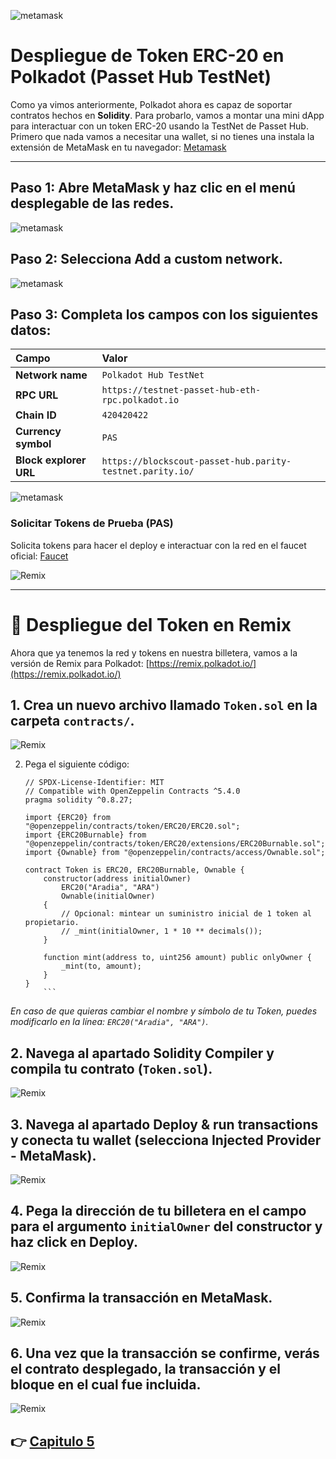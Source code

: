 ![metamask](/imagenes/polkadotAsset.png)

# Despliegue de Token ERC-20 en Polkadot (Passet Hub TestNet)

Como ya vimos anteriormente, Polkadot ahora es capaz de soportar contratos hechos en **Solidity**. Para probarlo, vamos a montar una mini dApp para interactuar con un token ERC-20 usando la TestNet de Passet Hub. Primero que nada vamos a necesitar una wallet, si no tienes una instala la extensión de MetaMask en tu navegador: [Metamask](https://metamask.io/es/download)

---


## **Paso 1:** Abre MetaMask y haz clic en el menú desplegable de las redes.

![metamask](/imagenes/wallets-1.png)
        
## **Paso 2:** Selecciona **Add a custom network**.

![metamask](/imagenes/wallets-2.png)
        

## **Paso 3:** Completa los campos con los siguientes datos:

| Campo | Valor |
| :--- | :--- |
| **Network name** | `Polkadot Hub TestNet` |
| **RPC URL** | `https://testnet-passet-hub-eth-rpc.polkadot.io` |
| **Chain ID** | `420420422` |
| **Currency symbol** | `PAS` |
| **Block explorer URL** | `https://blockscout-passet-hub.parity-testnet.parity.io/` |
![metamask](/imagenes/wallets-3.png)

### Solicitar Tokens de Prueba (PAS)
Solicita tokens para hacer el deploy e interactuar con la red en el faucet oficial: [Faucet](https://faucet.polkadot.io/?parachain=1111)

![Remix](/imagenes/faucet.png)

---

# 🚀 Despliegue del Token en Remix

Ahora que ya tenemos la red y tokens en nuestra billetera, vamos a la versión de Remix para Polkadot:
[https://remix.polkadot.io/](https://remix.polkadot.io/)


## 1. Crea un nuevo archivo llamado `Token.sol` en la carpeta `contracts/`.
![Remix](/imagenes/solididy-Contracts-folder.png)


2.  Pega el siguiente código:

    ``` solidity
    // SPDX-License-Identifier: MIT
    // Compatible with OpenZeppelin Contracts ^5.4.0
    pragma solidity ^0.8.27;

    import {ERC20} from "@openzeppelin/contracts/token/ERC20/ERC20.sol";
    import {ERC20Burnable} from "@openzeppelin/contracts/token/ERC20/extensions/ERC20Burnable.sol";
    import {Ownable} from "@openzeppelin/contracts/access/Ownable.sol";

    contract Token is ERC20, ERC20Burnable, Ownable {
        constructor(address initialOwner)
            ERC20("Aradia", "ARA")
            Ownable(initialOwner)
        {
            // Opcional: mintear un suministro inicial de 1 token al propietario.
            // _mint(initialOwner, 1 * 10 ** decimals()); 
        }

        function mint(address to, uint256 amount) public onlyOwner {
            _mint(to, amount);
        }
    }
        ```
*En caso de que quieras cambiar el nombre y símbolo de tu Token, puedes modificarlo en la línea: `ERC20("Aradia", "ARA")`.*

## 2. Navega al apartado **Solidity Compiler** y compila tu contrato (`Token.sol`).

![Remix](/imagenes/solidity-compilacion.png)

## 3. Navega al apartado **Deploy & run transactions** y conecta tu wallet (selecciona **Injected Provider - MetaMask**).

![Remix](/imagenes/solidity-walletConnect.png)

## 4. Pega la dirección de tu billetera en el campo para el argumento `initialOwner` del constructor y haz click en **Deploy**.

![Remix](/imagenes/solidity-owner.png)

## 5. Confirma la transacción en MetaMask.

![Remix](/imagenes/solidity-deploy.png)


## 6. Una vez que la transacción se confirme, verás el contrato desplegado, la transacción y el bloque en el cual fue incluida.

![Remix](/imagenes/solidity-contrato-creado.png)

👉 [Capitulo 5](/contenido/Deploy-dApp.md)
---
